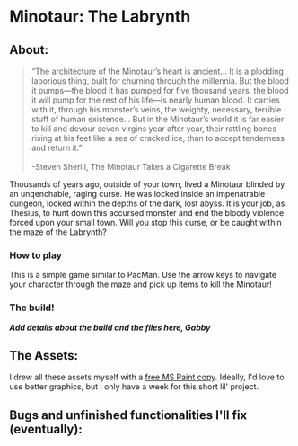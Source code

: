# Minotaur: The Labrynth
## About:
>“The architecture of the Minotaur’s heart is ancient... It is a plodding laborious thing, built for churning through the millennia. But the blood it pumps—the blood it has pumped for five thousand years, the blood it will pump for the rest of his life—is nearly human blood. It carries with it, through his monster’s veins, the weighty, necessary, terrible stuff of human existence... But in the Minotaur’s world it is far easier to kill and devour seven virgins year after year, their rattling bones rising at his feet like a sea of cracked ice, than to accept tenderness and return it.”<br /><br /> -Steven Sherill, The Minotaur Takes a Cigarette Break

Thousands of years ago, outside of your town, lived a Minotaur blinded by an unqenchable, raging curse. He was locked inside an impenatrable dungeon, locked within the depths of the dark, lost abyss. It is your job, as Thesius, to hunt down this accursed monster and end the bloody violence forced upon your small town. Will you stop this curse, or be caught within the maze of the Labrynth?

### How to play
This is a simple game similar to PacMan. Use the arrow keys to navigate your character through the maze and pick up items to kill the Minotaur!
### The build!
***Add details about the build and the files here, Gabby***
## The Assets:
I drew all these assets myself with a [free MS Paint copy](https://jspaint.app/). Ideally, I'd love to use better graphics, but i only have a week for this short lil' project. 
## Bugs and unfinished functionalities I'll fix (eventually):
## 
